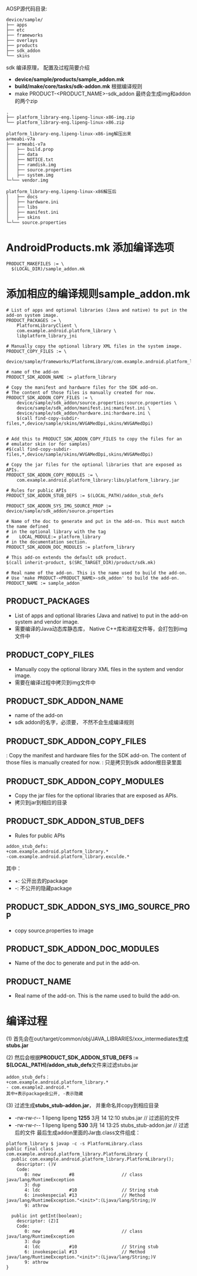 AOSP源代码目录:
```
device/sample/
├── apps
├── etc
├── frameworks
├── overlays
├── products
├── sdk_addon
└── skins
```
sdk 编译原理， 配置及过程简要介绍
- **device/sample/products/sample_addon.mk**
- **build/make/core/tasks/sdk-addon.mk**
根据编译规则
- make PRODUCT-<PRODUCT_NAME>-sdk_addon
最终会生成img和addon的两个zip
```
.
├── platform_library-eng.lipeng-linux-x86-img.zip
└── platform_library-eng.lipeng-linux-x86.zip

platform_library-eng.lipeng-linux-x86-img解压出来
armeabi-v7a
├── armeabi-v7a
│   ├── build.prop
│   ├── data
│   ├── NOTICE.txt
│   ├── ramdisk.img
│   ├── source.properties
│   ├── system.img
└─└── vendor.img

platform_library-eng.lipeng-linux-x86解压后
│   ├── docs
│   ├── hardware.ini
│   ├── libs
│   ├── manifest.ini
│   ├── skins
└─└── source.properties
```
# AndroidProducts.mk 添加编译选项
```
PRODUCT_MAKEFILES := \
  $(LOCAL_DIR)/sample_addon.mk
```
# 添加相应的编译规则sample_addon.mk
```
# List of apps and optional libraries (Java and native) to put in the add-on system image.
PRODUCT_PACKAGES := \
	PlatformLibraryClient \
	com.example.android.platform_library \
	libplatform_library_jni

# Manually copy the optional library XML files in the system image.
PRODUCT_COPY_FILES := \
    device/sample/frameworks/PlatformLibrary/com.example.android.platform_library.xml:system/etc/permissions/com.example.android.platform_library.xml

# name of the add-on
PRODUCT_SDK_ADDON_NAME := platform_library

# Copy the manifest and hardware files for the SDK add-on.
# The content of those files is manually created for now.
PRODUCT_SDK_ADDON_COPY_FILES := \
	device/sample/sdk_addon/source.properties:source.properties \
    device/sample/sdk_addon/manifest.ini:manifest.ini \
    device/sample/sdk_addon/hardware.ini:hardware.ini \
	$(call find-copy-subdir-files,*,device/sample/skins/WVGAMedDpi,skins/WVGAMedDpi)


# Add this to PRODUCT_SDK_ADDON_COPY_FILES to copy the files for an
# emulator skin (or for samples)
#$(call find-copy-subdir-files,*,device/sample/skins/WVGAMedDpi,skins/WVGAMedDpi)

# Copy the jar files for the optional libraries that are exposed as APIs.
PRODUCT_SDK_ADDON_COPY_MODULES := \
    com.example.android.platform_library:libs/platform_library.jar

# Rules for public APIs
PRODUCT_SDK_ADDON_STUB_DEFS := $(LOCAL_PATH)/addon_stub_defs

PRODUCT_SDK_ADDON_SYS_IMG_SOURCE_PROP := device/sample/sdk_addon/source.properties

# Name of the doc to generate and put in the add-on. This must match the name defined
# in the optional library with the tag
#    LOCAL_MODULE:= platform_library
# in the documentation section.
PRODUCT_SDK_ADDON_DOC_MODULES := platform_library

# This add-on extends the default sdk product.
$(call inherit-product, $(SRC_TARGET_DIR)/product/sdk.mk)

# Real name of the add-on. This is the name used to build the add-on.
# Use 'make PRODUCT-<PRODUCT_NAME>-sdk_addon' to build the add-on.
PRODUCT_NAME := sample_addon
```
## PRODUCT_PACKAGES
- List of apps and optional libraries (Java and native) to put in the add-on system and vendor image.
- 需要编译的Java动态库静态库， Native C++库和进程文件等，会打包到img文件中
## PRODUCT_COPY_FILES
- Manually copy the optional library XML files in the system and vendor image.
- 需要在编译过程中拷贝到img文件中
## PRODUCT_SDK_ADDON_NAME
- name of the add-on
- sdk addon的名字，必须要， 不然不会生成编译规则
## PRODUCT_SDK_ADDON_COPY_FILES
: Copy the manifest and hardware files for the SDK add-on. The content of those files is manually created for now.
: 只是拷贝到sdk addon根目录里面
## PRODUCT_SDK_ADDON_COPY_MODULES
- Copy the jar files for the optional libraries that are exposed as APIs.
- 拷贝到jar到相应的目录
## PRODUCT_SDK_ADDON_STUB_DEFS
- Rules for public APIs
```
addon_stub_defs:
+com.example.android.platform_library.*
-com.example.android.platform_library.exculde.*
```
其中：
  + +: 公开出去的package
  + -: 不公开的隐藏package
## PRODUCT_SDK_ADDON_SYS_IMG_SOURCE_PROP
- copy source.properties to image
## PRODUCT_SDK_ADDON_DOC_MODULES
- Name of the doc to generate and put in the add-on.
## PRODUCT_NAME
- Real name of the add-on. This is the name used to build the add-on.
# 编译过程
(1) 首先会在out/target/common/obj/JAVA_LIBRARIES/xxx_intermediates生成**stubs.jar**

(2) 然后会根据**PRODUCT_SDK_ADDON_STUB_DEFS := $(LOCAL_PATH)/addon_stub_defs**文件来过滤stubs.jar
```
addon_stub_defs：
+com.example.android.platform_library.*
- com.example2.android.*
其中+表示package会公开, -表示隐藏
```
(3) 过滤生成**stubs_stub-addon.jar**， 并重命名并copy到相应目录
- -rw-rw-r-- 1 lipeng lipeng **1255**  3月 14 12:10 stubs.jar                                   // 过滤前的文件
- -rw-rw-r-- 1 lipeng lipeng  **530**  3月 14 13:25 stubs_stub-addon.jar                // 过滤后的文件
最后生成addon里面的Jar由.class文件组成：
```
platform_library $ javap -c -s PlatformLibrary.class 
public final class com.example.android.platform_library.PlatformLibrary {
  public com.example.android.platform_library.PlatformLibrary();
    descriptor: ()V
    Code:
       0: new           #8                  // class java/lang/RuntimeException
       3: dup
       4: ldc           #10                 // String stub
       6: invokespecial #13                 // Method java/lang/RuntimeException."<init>":(Ljava/lang/String;)V
       9: athrow

  public int getInt(boolean);
    descriptor: (Z)I
    Code:
       0: new           #8                  // class java/lang/RuntimeException
       3: dup
       4: ldc           #10                 // String stub
       6: invokespecial #13                 // Method java/lang/RuntimeException."<init>":(Ljava/lang/String;)V
       9: athrow
}
```
